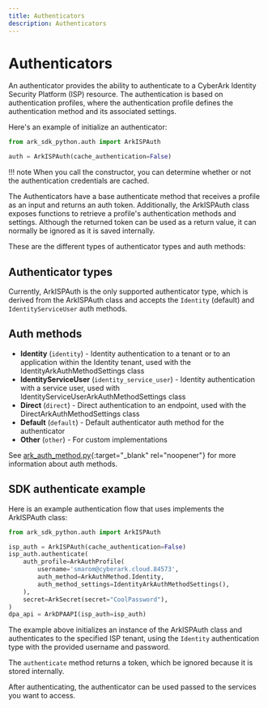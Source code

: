 ```yaml
---
title: Authenticators
description: Authenticators
---
```


# Authenticators

An authenticator provides the ability to authenticate to a CyberArk Identity Security Platform (ISP) resource. The authentication is based on authentication profiles, where the authentication profile defines the authentication method and its associated settings.

Here's an example of initialize an authenticator:

```python
from ark_sdk_python.auth import ArkISPAuth

auth = ArkISPAuth(cache_authentication=False)
```

!!! note
    When you call the constructor, you can determine whether or not the authentication credentials are cached.

The Authenticators have a base authenticate method that receives a profile as an input and returns an auth token. Additionally, the ArkISPAuth class exposes functions to retrieve a profile's authentication methods and settings. Although the returned token can be used as a return value, it can normally be ignored as it is saved internally.

These are the different types of authenticator types and auth methods:

## Authenticator types

Currently, ArkISPAuth is the only supported authenticator type, which is derived from the ArkISPAuth class and accepts the `Identity` (default) and `IdentityServiceUser` auth methods.

## Auth methods

- <b>Identity</b> (`identity`) - Identity authentication to a tenant or to an application within the Identity tenant, used with the IdentityArkAuthMethodSettings class
- <b>IdentityServiceUser</b> (`identity_service_user`) - Identity authentication with a service user, used with IdentityServiceUserArkAuthMethodSettings class
- <b>Direct</b> (`direct`) - Direct authentication to an endpoint, used with the DirectArkAuthMethodSettings class
- <b>Default</b> (`default`) - Default authenticator auth method for the authenticator
- <b>Other</b> (`other`) - For custom implementations

See [ark_auth_method.py](https://github.com/cyberark/ark-sdk-python/blob/feature/1.0.0/ark_sdk_python/models/auth/ark_auth_method.py){:target="_blank" rel="noopener"} for more information about auth methods.

## SDK authenticate example

Here is an example authentication flow that uses implements the ArkISPAuth class:

```python
from ark_sdk_python.auth import ArkISPAuth

isp_auth = ArkISPAuth(cache_authentication=False)
isp_auth.authenticate(
    auth_profile=ArkAuthProfile(
        username='smarom@cyberark.cloud.84573',
        auth_method=ArkAuthMethod.Identity,
        auth_method_settings=IdentityArkAuthMethodSettings(),
    ),
    secret=ArkSecret(secret="CoolPassword"),
)
dpa_api = ArkDPAAPI(isp_auth=isp_auth)
```

The example above initializes an instance of the ArkISPAuth class and authenticates to the specified ISP tenant, using the `Identity` authentication type with the provided username and password.

The `authenticate` method returns a token, which be ignored because it is stored internally.

After authenticating, the authenticator can be used passed to the services you want to access.
